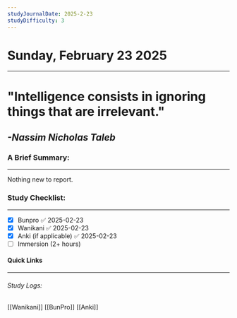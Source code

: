 ```yaml
---
studyJournalDate: 2025-2-23
studyDifficulty: 3
---
```


# Sunday, February 23 2025
---
# "Intelligence consists in ignoring things that are irrelevant."

## *-Nassim Nicholas Taleb*


### A Brief Summary:
---
Nothing new to report.

### Study Checklist:
---
- [x] Bunpro ✅ 2025-02-23
- [x] Wanikani ✅ 2025-02-23
- [x] Anki (if applicable) ✅ 2025-02-23
- [ ] Immersion (2+ hours)

#### Quick Links
---
###### Study Logs:
[[Wanikani]]
[[BunPro]]
[[Anki]]